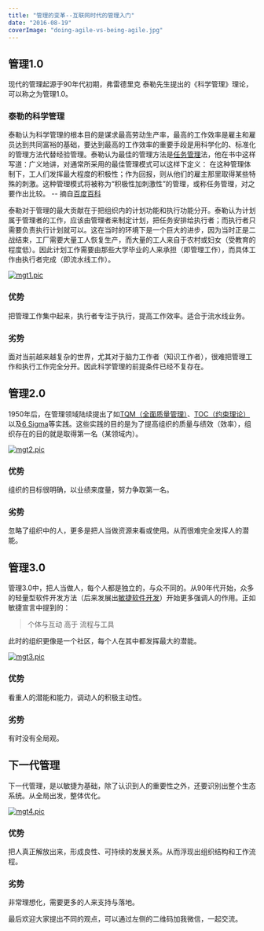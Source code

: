 ```yaml
---
title: "管理的变革--互联网时代的管理入门"
date: "2016-08-19"
coverImage: "doing-agile-vs-being-agile.jpg"
---
```


## 管理1.0

现代的管理起源于90年代初期，弗雷德里克 泰勒先生提出的《科学管理》理论，可以称之为管理1.0。

### 泰勒的科学管理

泰勒认为科学管理的根本目的是谋求最高劳动生产率，最高的工作效率是雇主和雇员达到共同富裕的基础，要达到最高的工作效率的重要手段是用科学化的、标准化的管理方法代替经验管理。泰勒认为最佳的管理方法是[任务管理](http://baike.baidu.com/view/3367696.htm)法，他在书中这样写道：广义地讲，对通常所采用的最佳管理模式可以这样下定义： 在这种管理体制下，工人们发挥最大程度的积极性；作为回报，则从他们的雇主那里取得某些特殊的刺激。这种管理模式将被称为“积极性加刺激性”的管理，或称任务管理，对之要作出比较。 -- 摘自[百度百科](http://baike.baidu.com/view/1668676.htm)

泰勒对于管理的最大贡献在于把组织内的计划功能和执行功能分开。泰勒认为计划属于管理者的工作，应该由管理者来制定计划，把任务安排给执行者；而执行者只需要负责执行计划就可以。这在当时的环境下是一个巨大的进步，因为当时正是二战结束，工厂需要大量工人恢复生产，而大量的工人来自于农村或妇女（受教育的程度低）。因此计划工作需要由那些大学毕业的人来承担（即管理工作），而具体工作由执行者完成（即流水线工作）。

[![mgt1.pic](/wp-content/uploads/2016/08/mgt1.pic_.jpg)](http://bobjiang.com/management-change-next-generation/mgt1-pic/#main)

### 优势

把管理工作集中起来，执行者专注于执行，提高工作效率。适合于流水线业务。

### 劣势

面对当前越来越复杂的世界，尤其对于脑力工作者（知识工作者），很难把管理工作和执行工作完全分开。因此科学管理的前提条件已经不复存在。

## 管理2.0

1950年后，在管理领域陆续提出了如[TQM（全面质量管理）](http://wiki.mbalib.com/wiki/%E5%85%A8%E9%9D%A2%E8%B4%A8%E9%87%8F%E7%AE%A1%E7%90%86)、[TOC（约束理论）](http://baike.baidu.com/view/80054.htm)以及[6 Sigma](http://baike.baidu.com/view/185047.htm)等实践。这些实践的目的是为了提高组织的质量与绩效（效率），组织存在的目的就是取得第一名（某领域内）。

[![mgt2.pic](/wp-content/uploads/2016/08/mgt2.pic_.jpg)](http://bobjiang.com/management-change-next-generation/mgt2-pic/#main)

### 优势

组织的目标很明确，以业绩来度量，努力争取第一名。

### 劣势

忽略了组织中的人，更多是把人当做资源来看或使用。从而很难完全发挥人的潜能。

## 管理3.0

管理3.0中，把人当做人，每个人都是独立的，与众不同的。从90年代开始，众多的轻量型软件开发方法（后来发展出[敏捷软件开发](http://agilemanifesto.org)）开始更多强调人的作用。正如敏捷宣言中提到的：

> 个体与互动 高于 流程与工具

此时的组织更像是一个社区，每个人在其中都发挥最大的潜能。

[![mgt3.pic](/wp-content/uploads/2016/08/mgt3.pic_.jpg)](http://bobjiang.com/management-change-next-generation/mgt3-pic/#main)

### 优势

看重人的潜能和能力，调动人的积极主动性。

### 劣势

有时没有全局观。

## 下一代管理

下一代管理，是以敏捷为基础，除了认识到人的重要性之外，还要识别出整个生态系统。从全局出发，整体优化。

[![mgt4.pic](/wp-content/uploads/2016/08/mgt4.pic_.jpg)](http://bobjiang.com/management-change-next-generation/mgt4-pic/#main)

### 优势

把人真正解放出来，形成良性、可持续的发展关系。从而浮现出组织结构和工作流程。

### 劣势

非常理想化，需要更多的人来支持与落地。

最后欢迎大家提出不同的观点，可以通过左侧的二维码加我微信，一起交流。
